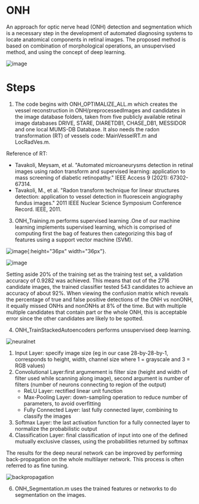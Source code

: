 # ONH
An approach for optic nerve head (ONH) detection and segmentation which is a necessary step in the development of automated diagnosing systems to locate anatomical components in retinal images. The proposed method is based on combination of morphological operations, an unsupervised method, and using the concept of deep learning. 

![image](https://github.com/kelleypa/ONH/assets/107891103/35b7f321-0742-42ba-9064-82b9bd8c66d6)


# Steps
1) The code begins with ONH_OPTIMALIZE_ALL.m which creates the vessel reconstruction in ONH/preprocessedImages and candidates in the image database folders, taken from five publicly available retinal image databases DRIVE, STARE, DIARETDB1, CHASE_DB1, MESSIDOR and one local MUMS-DB Database. It also needs the radon transformation (RT) of vessels code: MainVesselRT.m and LocRadVes.m. 

Reference of RT: 
* Tavakoli, Meysam, et al. "Automated microaneurysms detection in retinal images using radon transform and supervised learning: application to mass screening of diabetic retinopathy." IEEE Access 9 (2021): 67302-67314.
* Tavakoli, M., et al. "Radon transform technique for linear structures detection: application to vessel detection in fluorescein angiography fundus images." 2011 IEEE Nuclear Science Symposium Conference Record. IEEE, 2011.

3) ONH_Training.m performs supervised learning .One of our machine learning implements supervised learning, which is comprised of computing first the bag of features then categorizing this bag of features using a support vector machine (SVM).

![image](https://github.com/kelleypa/ONH/assets/107891103/f3ef9d20-daee-4b7a-99ee-6833627ec795){:height="36px" width="36px"}.

![image](https://github.com/kelleypa/ONH/assets/107891103/9d375086-9eb9-4290-ad20-fe33af150b16)

Setting aside 20% of the training set as the training test set, a validation accuracy of 0.9282 was achieved. This means that out of the 2716 candidate images, the trained classifier tested 543 candidates to achieve an accuracy of about 92%. When viewing the confusion matrix which reveals the percentage of true and false positive detections of the ONH vs nonONH, it equally missed ONHs and nonONHs at 8% of the time. But with multiple multiple candidates that contain part or the whole ONH, this is acceptable error since the other candidates are likely to be spotted. 



4) ONH_TrainStackedAutoencoders performs unsupervised deep learning.

![neuralnet](https://github.com/kelleypa/ONH/assets/107891103/f98cf840-9b17-4d41-9c78-374c9af1497f)

  1) Input Layer: specify image size (eg in our case 28-by-28-by-1, corresponds to height, width, channel size where 1 = grayscale and 3 = RGB values)
  2) Convolutional Layer:first argumement is filter size (height and width of filter used while scanning along image), second argument is number of filters (number of neurons connecting to region of the output)
     * ReLU Layer: rectified linear unit function 
     * Max-Pooling Layer: down-sampling operation to reduce number of parameters, to avoid overfitting
     * Fully Connected Layer: last fully connected layer, combining to classify the images
  4) Softmax Layer: the last activation function for a fully connected layer to normalize the probabilistic output
  5) Classification Layer: final classification of input into one of the defined mutually exclusive classes, using the probabilities returned by softmax


The results for the deep neural network can be improved by performing back-propagation on the whole multilayer network. This process is often referred to as fine tuning.


![backpropagation](https://github.com/kelleypa/ONH/assets/107891103/96229a95-e4a6-4dbf-85f7-538c9526c8f1)




6) ONH_Segmentation.m uses the trained features or networks to do segmentation on the images. 
